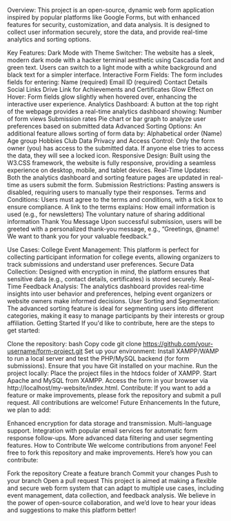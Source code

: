 Overview:
This project is an open-source, dynamic web form application inspired by popular platforms like Google Forms, but with enhanced features for security, customization, and data analysis. It is designed to collect user information securely, store the data, and provide real-time analytics and sorting options.

Key Features:
Dark Mode with Theme Switcher: The website has a sleek, modern dark mode with a hacker terminal aesthetic using Cascadia font and green text. Users can switch to a light mode with a white background and black text for a simpler interface.
Interactive Form Fields: The form includes fields for entering:
Name (required)
Email ID (required)
Contact Details
Social Links
Drive Link for Achievements and Certificates
Glow Effect on Hover: Form fields glow slightly when hovered over, enhancing the interactive user experience.
Analytics Dashboard: A button at the top right of the webpage provides a real-time analytics dashboard showing:
Number of form views
Submission rates
Pie chart or bar graph to analyze user preferences based on submitted data
Advanced Sorting Options: An additional feature allows sorting of form data by:
Alphabetical order (Name)
Age group
Hobbies
Club
Data Privacy and Access Control:
Only the form owner (you) has access to the submitted data.
If anyone else tries to access the data, they will see a locked icon.
Responsive Design: Built using the W3.CSS framework, the website is fully responsive, providing a seamless experience on desktop, mobile, and tablet devices.
Real-Time Updates: Both the analytics dashboard and sorting feature pages are updated in real-time as users submit the form.
Submission Restrictions: Pasting answers is disabled, requiring users to manually type their responses.
Terms and Conditions: Users must agree to the terms and conditions, with a tick box to ensure compliance. A link to the terms explains:
How email information is used (e.g., for newsletters)
The voluntary nature of sharing additional information
Thank You Message
Upon successful submission, users will be greeted with a personalized thank-you message, e.g., “Greetings, @name! We want to thank you for your valuable feedback.”

Use Cases:
College Event Management: This platform is perfect for collecting participant information for college events, allowing organizers to track submissions and understand user preferences.
Secure Data Collection: Designed with encryption in mind, the platform ensures that sensitive data (e.g., contact details, certificates) is stored securely.
Real-Time Feedback Analysis: The analytics dashboard provides real-time insights into user behavior and preferences, helping event organizers or website owners make informed decisions.
User Sorting and Segmentation: The advanced sorting feature is ideal for segmenting users into different categories, making it easy to manage participants by their interests or group affiliation.
Getting Started
If you'd like to contribute, here are the steps to get started:

Clone the repository:
bash
Copy code
git clone https://github.com/your-username/form-project.git
Set up your environment:
Install XAMPP/WAMP to run a local server and test the PHP/MySQL backend (for form submissions).
Ensure that you have Git installed on your machine.
Run the project locally:
Place the project files in the htdocs folder of XAMPP.
Start Apache and MySQL from XAMPP.
Access the form in your browser via http://localhost/my-website/index.html.
Contribute:
If you want to add a feature or make improvements, please fork the repository and submit a pull request.
All contributions are welcome!
Future Enhancements
In the future, we plan to add:

Enhanced encryption for data storage and transmission.
Multi-language support.
Integration with popular email services for automatic form response follow-ups.
More advanced data filtering and user segmenting features.
How to Contribute
We welcome contributions from anyone! Feel free to fork this repository and make improvements. Here’s how you can contribute:

Fork the repository
Create a feature branch
Commit your changes
Push to your branch
Open a pull request
This project is aimed at making a flexible and secure web form system that can adapt to multiple use cases, including event management, data collection, and feedback analysis. We believe in the power of open-source collaboration, and we’d love to hear your ideas and suggestions to make this platform better!

